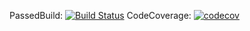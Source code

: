 PassedBuild: [![Build Status](https://travis-ci.org/xNyXx/HomeWork.svg?branch=hw_br)](https://travis-ci.org/github/xNyXx/HomeWork)
CodeCoverage: [![codecov](https://codecov.io/gh/xNyXx/HomeWork/branch/hw_br/graph/badge.svg)](https://codecov.io/gh/xNyXx/HomeWork)
